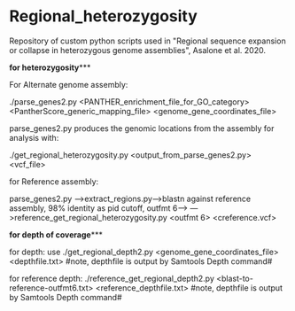 # Regional_heterozygosity
Repository of custom python scripts used in "Regional sequence expansion or collapse in heterozygous genome assemblies", Asalone et al. 2020.

****for heterozygosity*******

For Alternate genome assembly:

./parse_genes2.py <PANTHER_enrichment_file_for_GO_category> <PantherScore_generic_mapping_file> <genome_gene_coordinates_file>

parse_genes2.py produces the genomic locations from the assembly for analysis with:

./get_regional_heterozygosity.py <output_from_parse_genes2.py> <vcf_file>

 
for Reference assembly:

parse_genes2.py —>extract_regions.py—>blastn against reference assembly, 98% identity as pid cutoff, outfmt 6—>
—>reference_get_regional_heterozygosity.py <outfmt 6> <creference.vcf>


****for depth of coverage*******

for depth: use ./get_regional_depth2.py <genome_gene_coordinates_file> <depthfile.txt>
#note, depthfile is output by Samtools Depth command#

for reference depth: ./reference_get_regional_depth2.py <blast-to-reference-outfmt6.txt> <reference_depthfile.txt>
#note, depthfile is output by Samtools Depth command#

